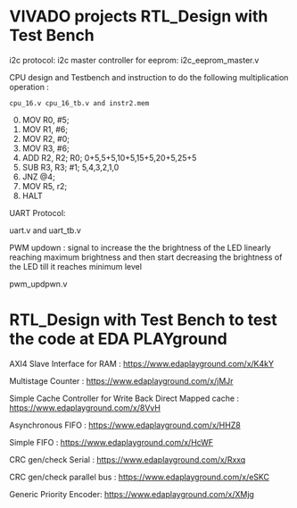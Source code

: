 
# VIVADO projects RTL_Design with Test Bench

i2c protocol: i2c master controller for eeprom: 
	i2c_eeprom_master.v

CPU design and Testbench and instruction to do the following multiplication operation :

	cpu_16.v cpu_16_tb.v and instr2.mem

0. MOV R0, #5;
1. MOV R1, #6;
2. MOV R2, #0;
3. MOV R3, #6;
4. ADD R2, R2; R0; 0+5,5+5,10+5,15+5,20+5,25+5
5. SUB R3, R3; #1; 5,4,3,2,1,0
6. JNZ @4;
7. MOV R5, r2;
8. HALT


UART Protocol: 

uart.v and uart_tb.v

PWM updown : 
signal to increase the the brightness of the LED linearly reaching maximum brightness and then start decreasing the brightness of the LED till it reaches minimum level

pwm_updpwn.v



# RTL_Design with Test Bench to test the code at EDA PLAYground

AXI4 Slave Interface for RAM : https://www.edaplayground.com/x/K4kY

Multistage Counter : https://www.edaplayground.com/x/jMJr

Simple Cache Controller for Write Back Direct Mapped cache : https://www.edaplayground.com/x/8VvH

Asynchronous FIFO : https://www.edaplayground.com/x/HHZ8

Simple FIFO : https://www.edaplayground.com/x/HcWF

CRC gen/check Serial : https://www.edaplayground.com/x/Rxxq

CRC gen/check parallel bus : https://www.edaplayground.com/x/eSKC

Generic Priority Encoder: https://www.edaplayground.com/x/XMjg
